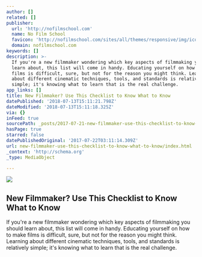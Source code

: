 ```yaml
---
author: []
related: []
publisher:
  url: 'http://nofilmschool.com'
  name: No Film School
  favicon: 'http://nofilmschool.com/sites/all/themes/responsive/img/icons/favicon.ico'
  domain: nofilmschool.com
keywords: []
description: >-
  If you're a new filmmaker wondering which key aspects of filmmaking you should
  learn about, this list will come in handy. Educating yourself on how to make
  films is difficult, sure, but not for the reason you might think. Learning
  about different cinematic techniques, tools, and standards is relatively
  simple; it's knowing what to learn that is the real challenge.
app_links: []
title: New Filmmaker? Use This Checklist to Know What to Know
datePublished: '2018-07-13T15:11:21.798Z'
dateModified: '2018-07-13T15:11:18.325Z'
via: {}
inFeed: true
sourcePath: _posts/2017-07-21-new-filmmaker-use-this-checklist-to-know-what-to-know.md
hasPage: true
starred: false
datePublishedOriginal: '2017-07-22T03:11:14.309Z'
url: new-filmmaker-use-this-checklist-to-know-what-to-know/index.html
_context: 'http://schema.org'
_type: MediaObject

---
```

<article style=""><img src="https://imgflo.herokuapp.com/graph/2b2431f8e7ba7b0/e291984cd55af8b92098ef204d86740c/noop.jpg?input=http%3A%2F%2Fnofilmschool.com%2Fsites%2Fdefault%2Ffiles%2Fstyles%2Ffacebook%2Fpublic%2Fdslr_0.jpg%3Fitok%3DLIgKZVhM" /><h1>New Filmmaker? Use This Checklist to Know What to Know</h1><p>If you're a new filmmaker wondering which key aspects of filmmaking you should learn about, this list will come in handy. Educating yourself on how to make films is difficult, sure, but not for the reason you might think. Learning about different cinematic techniques, tools, and standards is relatively simple; it's knowing what to learn that is the real challenge.</p></article>